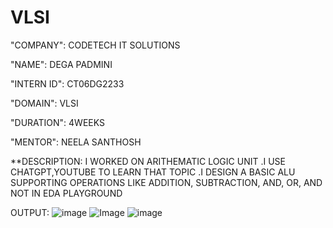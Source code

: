 # VLSI

"COMPANY": CODETECH IT SOLUTIONS

"NAME": DEGA PADMINI

"INTERN ID": CT06DG2233

"DOMAIN": VLSI

"DURATION": 4WEEKS

"MENTOR": NEELA SANTHOSH

**DESCRIPTION: I WORKED ON ARITHEMATIC LOGIC UNIT .I USE CHATGPT,YOUTUBE TO LEARN THAT TOPIC .I DESIGN A BASIC ALU SUPPORTING OPERATIONS LIKE ADDITION, SUBTRACTION, AND, OR, AND NOT  IN EDA PLAYGROUND 

OUTPUT:
![image](https://github.com/user-attachments/assets/b6b7ba65-962b-4132-a00c-a99bc03d35b6)
![Image](https://github.com/user-attachments/assets/4d969afc-0e53-4dd6-9307-3290a4d5d8cc)
![image](https://github.com/user-attachments/assets/569f0309-9c20-428f-9eaf-387f4edc7620)


